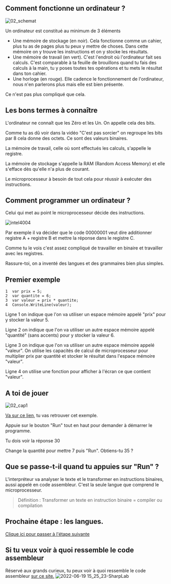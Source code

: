 ## Comment fonctionne un ordinateur ?

![02_schemat](https://user-images.githubusercontent.com/107787061/174472468-b0d22d9b-0b2f-40b0-a185-e10c5c43c65e.png)

Un ordinateur est constitué au minimum de 3 éléments
- Une mémoire de stockage (en noir). Cela fonctionne comme un cahier, plus tu as de pages plus tu peux y mettre de choses. Dans cette mémoire on y trouve les instructions et on y stocke les résultats.
- Une mémoire de travail (en vert). C'est l'endroit où l'ordinateur fait ses calculs. C'est comparable à ta feuille de brouillons quand tu fais des calculs à la main, tu y poses toutes tes opérations et tu mets le résultat dans ton cahier.
- Une horloge (en rouge). Elle cadence le fonctionnement de l'ordinateur, nous n'en parlerons plus mais elle est bien présente.


Ce n'est pas plus compliqué que cela.

## Les bons termes à connaître

L'ordinateur ne connaît que les Zéro et les Un. On appelle cela des bits.

Comme tu as dû voir dans la vidéo "C'est pas sorcier" on regroupe les bits par 8 cela donne des octets. Ce sont des valeurs binaires.

La mémoire de travail, celle où sont effectués les calculs, s'appelle le registre.

La mémoire de stockage s'appelle la RAM (Random Access Memory) et elle s'efface dès qu'elle n'a plus de courant.

Le microprocesseur à besoin de tout cela pour réussir à exécuter des instructions.


## Comment programmer un ordinateur ?

Celui qui met au point le microprocesseur décide des instructions.

![intel4004](https://user-images.githubusercontent.com/107787061/174473419-284fa517-e6ce-495b-880d-64bbc5419694.jpeg)


Par exemple il va décider que le code 00000001 veut dire additionner registre A + registre B et mettre la réponse dans le registre C.

Comme tu le vois c'est assez compliqué de travailler en binaire et travailler avec les registres.

Rassure-toi, on a inventé des langues et des grammaires bien plus simples.

## Premier exemple

```
1  var prix = 5;
2  var quantite = 6;
3  var valeur = prix * quantite;
4  Console.WriteLine(valeur);
```

Ligne 1 on indique que l'on va utiliser un espace mémoire appelé "prix" pour y stocker la valeur 5.

Ligne 2 on indique que l'on va utiliser un autre espace mémoire appelé "quantité" (sans accents) pour y stocker la valeur 6.

Ligne 3 on indique que l'on va utiliser un autre espace mémoire appelé "valeur". On utilise les capacités de calcul de microprocesseur pour multiplier prix par quantité et stocker le résultat dans l'espace mémoire "valeur".

Ligne 4 on utilise une fonction pour afficher à l'écran ce que contient "valeur".

## A toi de jouer

![02_cap1](https://user-images.githubusercontent.com/107787061/174474388-bb6a4e4f-6881-44c4-88cd-ffa92c469453.png)

[Va sur ce lien](https://dotnetfiddle.net/YRT6wD), tu vas retrouver cet exemple.

Appuie sur le bouton "Run" tout en haut pour demander à démarrer le programme.

Tu dois voir la réponse 30

Change la quantité pour mettre 7 puis "Run". Obtiens-tu 35 ?

## Que se passe-t-il quand tu appuies sur "Run" ?

L'interpréteur va analyser le texte et le transformer en instructions binaires, aussi appelé en code assembleur. C'est la seule langue que comprend le microprocesseur.

> Définition : Transformer un texte en instruction binaire = compiler ou compilation

## Prochaine étape : les langues.

[Clique ici pour passer à l'étape suivante](03_Languages.md)

## Si tu veux voir à quoi ressemble le code assembleur

Réservé aux grands curieux, tu peux voir à quoi ressemble le code assembleur [sur ce site.](https://sharplab.io/)
![2022-06-19 15_25_23-SharpLab](https://user-images.githubusercontent.com/107787061/174483335-daed28f1-65d0-4f11-8504-3a190ca3b685.png)

